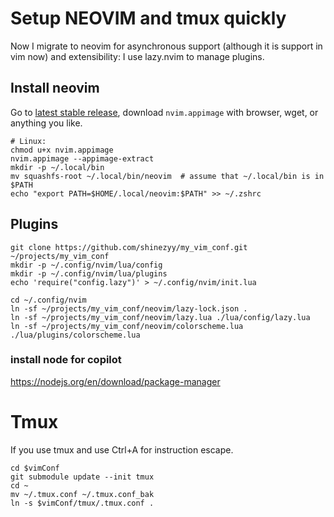 # Setup NEOVIM and tmux quickly

Now I migrate to neovim for asynchronous support (although it is support in vim now) and extensibility:
I use lazy.nvim to manage plugins.

## Install neovim

Go to [latest stable release](https://github.com/neovim/neovim/releases/latest),
download `nvim.appimage` with browser, wget, or anything you like.
``` shell
# Linux:
chmod u+x nvim.appimage
nvim.appimage --appimage-extract
mkdir -p ~/.local/bin
mv squashfs-root ~/.local/bin/neovim  # assume that ~/.local/bin is in $PATH
echo "export PATH=$HOME/.local/neovim:$PATH" >> ~/.zshrc
```


## Plugins

``` shell
git clone https://github.com/shinezyy/my_vim_conf.git ~/projects/my_vim_conf
mkdir -p ~/.config/nvim/lua/config
mkdir -p ~/.config/nvim/lua/plugins
echo 'require("config.lazy")' > ~/.config/nvim/init.lua

cd ~/.config/nvim
ln -sf ~/projects/my_vim_conf/neovim/lazy-lock.json .
ln -sf ~/projects/my_vim_conf/neovim/lazy.lua ./lua/config/lazy.lua
ln -sf ~/projects/my_vim_conf/neovim/colorscheme.lua ./lua/plugins/colorscheme.lua

```

### install node for copilot

https://nodejs.org/en/download/package-manager


# Tmux

If you use tmux and use Ctrl+A for instruction escape.

```
cd $vimConf
git submodule update --init tmux
cd ~
mv ~/.tmux.conf ~/.tmux.conf_bak
ln -s $vimConf/tmux/.tmux.conf .
```
